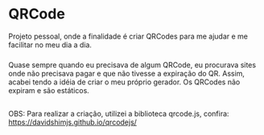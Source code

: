 # QRCode
 Projeto pessoal, onde a finalidade é criar QRCodes para me ajudar e me facilitar no meu dia a dia. 
 ###
 Quase sempre quando eu precisava de algum QRCode, eu procurava sites onde não precisava pagar e que não tivesse a expiração do QR. 
 Assim, acabei tendo a idéia de criar o meu próprio gerador. Os QRCodes não expiram e são estáticos.
 ##
 OBS: Para realizar a criação, utilizei a biblioteca qrcode.js, confira: https://davidshimjs.github.io/qrcodejs/
